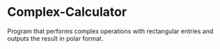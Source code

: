 # Complex-Calculator
Program that performs complex operations with rectangular entries and outputs the result in polar format.
